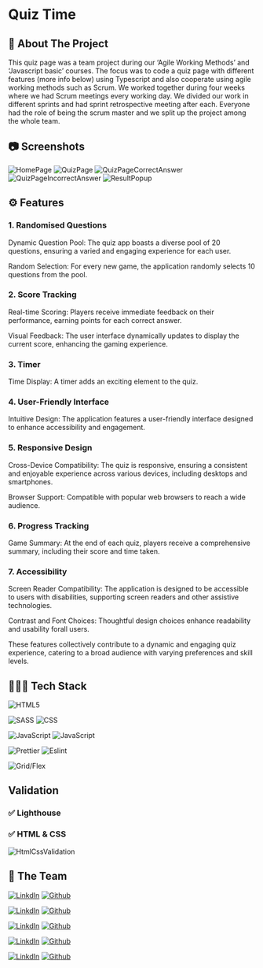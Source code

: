  # Quiz Time

## 📄 About The Project 
This quiz page was a team project during our ‘Agile Working Methods’ and ‘Javascript basic’ courses. The focus was to code a quiz page with different features (more info below) using Typescript and also cooperate using agile working methods such as Scrum. We worked together during four weeks where we had Scrum meetings every working day. We divided our work in different sprints and had sprint retrospective meeting after each. Everyone had the role of being the scrum master and we split up the project among the whole team. 

## 📷 Screenshots

![HomePage](https://imgur.com/Lzng3fg.png)
![QuizPage](https://imgur.com/JaSx4ZH.png)
![QuizPageCorrectAnswer](https://imgur.com/PNpgMvU.png)
![QuizPageIncorrectAnswer](https://imgur.com/Kcl0Cbo.png)
![ResultPopup](https://imgur.com/6lhqUSY.png)

## ⚙️ Features
### 1. Randomised Questions

Dynamic Question Pool: The quiz app boasts a diverse pool of 20 questions, ensuring a varied and engaging experience for each user.

Random Selection: For every new game, the application randomly selects 10 questions from the pool.

### 2. Score Tracking

Real-time Scoring: Players receive immediate feedback on their performance, earning points for each correct answer.

Visual Feedback: The user interface dynamically updates to display the current score, enhancing the gaming experience.

### 3. Timer

Time Display: A timer adds an exciting element to the quiz.

### 4. User-Friendly Interface

Intuitive Design: The application features a user-friendly interface designed to enhance accessibility and engagement.

### 5. Responsive Design

Cross-Device Compatibility: The quiz is responsive, ensuring a consistent and enjoyable experience across various devices, including desktops and smartphones.

Browser Support: Compatible with popular web browsers to reach a wide audience.

### 6. Progress Tracking

Game Summary: At the end of each quiz, players receive a comprehensive summary, including their score and time taken.

### 7. Accessibility

Screen Reader Compatibility: The application is designed to be accessible to users with disabilities, supporting screen readers and other assistive technologies.

Contrast and Font Choices: Thoughtful design choices enhance readability and usability forall users.

These features collectively contribute to a dynamic and engaging quiz experience, catering to a broad audience with varying preferences and skill levels.

## 👨🏻‍💻 Tech Stack

![HTML5](https://img.shields.io/badge/HTML5-E34F26?style=for-the-badge&logo=html5&logoColor=white)


![SASS](https://img.shields.io/badge/Sass-CC6699?style=for-the-badge&logo=sass&logoColor=white)
![CSS](https://img.shields.io/badge/CSS3-1572B6?style=for-the-badge&logo=css3&logoColor=white)

![JavaScript](https://img.shields.io/badge/TypeScript-007ACC?style=for-the-badge&logo=typescript&logoColor=white)
![JavaScript](https://img.shields.io/badge/JavaScript-323330?style=for-the-badge&logo=javascript&logoColor=F7DF1E)

![Prettier](https://img.shields.io/badge/prettier-1A2C34?style=for-the-badge&logo=prettier&logoColor=F7BA3E)
![Eslint](https://img.shields.io/badge/eslint-3A33D1?style=for-the-badge&logo=eslint&logoColor=white)


![Grid/Flex](https://img.shields.io/badge/Grid%20/%20flexbox-grey.svg?style=for-the-badge&logoColor=white)

## Validation

### ✅ Lighthouse


### ✅ HTML & CSS 
![HtmlCssValidation](https://imgur.com/PMGZa9K.png)

## 👥 The Team

[![LinkdIn](https://img.shields.io/badge/-0077B5?style=for-the-badge&logo=linkedin&logoColor=white)](https://www.linkedin.com/in/augustine-al-zebary-1094a5163/)
[![Github](https://img.shields.io/badge/Augustine%20AI%20Zebary-100000?style=for-the-badge&logo=github&logoColor=white)](https://github.com/Ogen1998)

[![LinkdIn](https://img.shields.io/badge/-0077B5?style=for-the-badge&logo=linkedin&logoColor=white)](https://github.com/DiemBang)
[![Github](https://img.shields.io/badge/Diem%20Bang-100000?style=for-the-badge&logo=github&logoColor=white)](https://www.linkedin.com/in/diem-bang-6357a025/)

[![LinkdIn](https://img.shields.io/badge/-0077B5?style=for-the-badge&logo=linkedin&logoColor=white)](https://www.linkedin.com/in/helena-skagerlid-7b8206203/)
[![Github](https://img.shields.io/badge/Helena%20Skagerlid-100000?style=for-the-badge&logo=github&logoColor=white)](https://github.com/helenaskagerlid)

[![LinkdIn](https://img.shields.io/badge/-0077B5?style=for-the-badge&logo=linkedin&logoColor=white)](https://www.linkedin.com/in/nikolaos-sarris/)
[![Github](https://img.shields.io/badge/Nikolaos%20Sarris-100000?style=for-the-badge&logo=github&logoColor=white)](https://github.com/tsemitris)

[![LinkdIn](https://img.shields.io/badge/-0077B5?style=for-the-badge&logo=linkedin&logoColor=white)](https://www.linkedin.com/in/rebecka-g%C3%B6thlin-963037280/)
[![Github](https://img.shields.io/badge/Rebecka%20Göthlin-100000?style=for-the-badge&logo=github&logoColor=white)](https://github.com/RebeckaGothlin)





